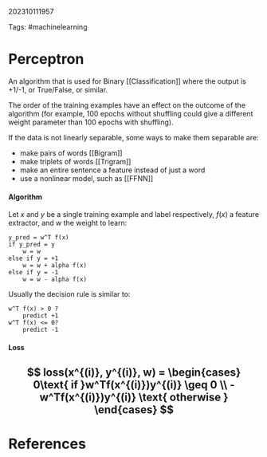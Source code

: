 202310111957

Tags: #machinelearning

# Perceptron
An algorithm that is used for Binary [[Classification]] where the output is +1/-1, or True/False, or similar.

The order of the training examples have an effect on the outcome of the algorithm (for example, 100 epochs without shuffling could give a different weight parameter than 100 epochs with shuffling).

If the data is not linearly separable, some ways to make them separable are:
- make pairs of words [[Bigram]]
- make triplets of words [[Trigram]]
- make an entire sentence a feature instead of just a word
- use a nonlinear model, such as [[FFNN]]

#### Algorithm
Let $x$ and $y$ be a single training example and label respectively, $f(x)$ a feature extractor, and $w$ the weight to learn:

```
y_pred = w^T f(x)
if y_pred = y
	w = w
else if y = +1
	w = w + alpha f(x)
else if y = -1
	w = w - alpha f(x)
```

Usually the decision rule is similar to:
```
w^T f(x) > 0 ?
	predict +1
w^T f(x) <= 0?
	predict -1
```

#### Loss
$$
loss(x^{(i)}, y^{(i)}, w) = 
\begin{cases}
0\text{ if }w^Tf(x^{(i)})y^{(i)} \geq 0 \\
-w^Tf(x^{(i)})y^{(i)} \text{ otherwise }
\end{cases}
$$
---
# References
